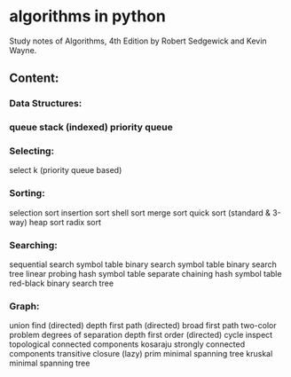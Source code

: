 ﻿algorithms in python
=========

Study notes of Algorithms, 4th Edition by Robert Sedgewick and Kevin Wayne.

<h2>Content:</h2>
<h3>Data Structures:<h3/>
	queue
	stack
	(indexed) priority queue
<h3>Selecting:</h3>
	select k (priority queue based)
<h3>Sorting:</h3>
	selection sort
	insertion sort
	shell sort
	merge sort
	quick sort (standard & 3-way)
	heap sort
	radix sort
<h3>Searching:</h3>
	sequential search symbol table
	binary search symbol table
	binary search tree
	linear probing hash symbol table
	separate chaining hash symbol table
	red-black binary search tree
<h3>Graph:</h3>
	union find
	(directed) depth first path
	(directed) broad first path
	two-color problem
	degrees of separation
	depth first order
	(directed) cycle inspect
	topological
	connected components
	kosaraju strongly connected components
	transitive closure
	(lazy) prim minimal spanning tree
	kruskal minimal spanning tree
